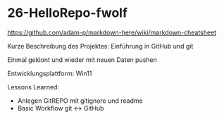 # 26-HelloRepo-fwolf

https://github.com/adam-p/markdown-here/wiki/markdown-cheatsheet

Kurze Beschreibung des Projektes:
Einführung in GitHub und git

Einmal geklont und wieder mit neuen Daten pushen

Entwicklungsplattform: Win11

Lessons Learned:
+ Anlegen GitREPO mit gitignore und readme
+ Basic Workflow git <-> GitHub

